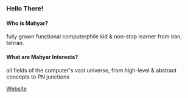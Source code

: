 ### Hello There!

#### Who is Mahyar?

fully grown functional computerphile kid & non-stop learner from iran, tehran.

#### What are Mahyar Interests?

all fields of the computer's vast universe, from high-level & abstract concepts to PN junctions

[Website]()